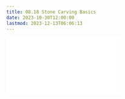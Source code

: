 ```yaml
---
title: 08.18 Stone Carving Basics
date: 2023-10-30T12:00:00
lastmod: 2023-12-13T06:06:13
---
```


![Link to included file content](../../../../sculpture/stone-carving-basics.md)
